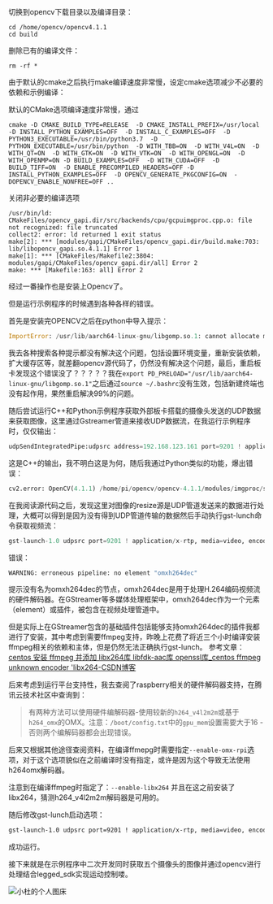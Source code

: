 
切换到opencv下载目录以及编译目录：
```
cd /home/opencv/opencv4.1.1
cd build
```

删除已有的编译文件：
```
rm -rf *
```

由于默认的cmake之后执行make编译速度非常慢，设定cmake选项减少不必要的依赖和示例编译：

默认的CMake选项编译速度非常慢，通过
```
cmake -D CMAKE_BUILD_TYPE=RELEASE  -D CMAKE_INSTALL_PREFIX=/usr/local  -D INSTALL_PYTHON_EXAMPLES=OFF  -D INSTALL_C_EXAMPLES=OFF  -D PYTHON3_EXECUTABLE=/usr/bin/python3.7  -D PYTHON_EXECUTABLE=/usr/bin/python  -D WITH_TBB=ON  -D WITH_V4L=ON  -D WITH_QT=ON  -D WITH_GTK=ON  -D WITH_VTK=ON  -D WITH_OPENGL=ON  -D WITH_OPENMP=ON -D BUILD_EXAMPLES=OFF  -D WITH_CUDA=OFF  -D BUILD_TIFF=ON  -D ENABLE_PRECOMPILED_HEADERS=OFF -D INSTALL_PYTHON_EXAMPLES=OFF  -D OPENCV_GENERATE_PKGCONFIG=ON  -DOPENCV_ENABLE_NONFREE=OFF ..
```

关闭非必要的编译选项

```
/usr/bin/ld: CMakeFiles/opencv_gapi.dir/src/backends/cpu/gcpuimgproc.cpp.o: file not recognized: file truncated
collect2: error: ld returned 1 exit status
make[2]: *** [modules/gapi/CMakeFiles/opencv_gapi.dir/build.make:703: lib/libopencv_gapi.so.4.1.1] Error 1
make[1]: *** [CMakeFiles/Makefile2:3804: modules/gapi/CMakeFiles/opencv_gapi.dir/all] Error 2
make: *** [Makefile:163: all] Error 2
```

经过一番操作也是安装上Opencv了。

但是运行示例程序的时候遇到各种各样的错误。

首先是安装完OPENCV之后在python中导入提示：
```python
ImportError: /usr/lib/aarch64-linux-gnu/libgomp.so.1: cannot allocate memory in static TLS block
```
我去各种搜索各种提示都没有解决这个问题，包括设置环境变量，重新安装依赖，扩大缓存区等，就差翻opencv源代码了，仍然没有解决这个问题，最后，重启板卡发现这个错误没了？？？？？我在`export PD_PRELOAD="/usr/lib/aarch64-linux-gnu/libgomp.so.1"`之后通过`source ~/.bashrc`没有生效，包括新建终端也没有起作用，果然重启解决99%的问题。

随后尝试运行C++和Python示例程序获取外部板卡搭载的摄像头发送的UDP数据来获取图像，这里通过Gstreamer管道来接收UDP数据流，在我运行示例程序时，仅仅输出：
```python
udpSendIntegratedPipe:udpsrc address=192.168.123.161 port=9201 ! application/x-rtp,media=video,encoding-name=H264 ! rtph264depay ! h264parse ! omxh264dec ! videoconvert ! appsink
```

这是C++的输出，我不明白这是为何，随后我通过Python类似的功能，爆出错误：
```python
cv2.error: OpenCV(4.1.1) /home/pi/opencv/opencv-4.1.1/modules/imgproc/src/resize.cpp:3720: error: (-215:Assertion failed) !ssize.empty() in function 'resize'
```

在我阅读源代码之后，发现这里对图像的resize源是UDP管道发送来的数据进行处理，大概可以得到是因为没有得到UDP管道传输的数据然后手动执行gst-lunch命令获取视频流：
```python
gst-launch-1.0 udpsrc port=9201 ! application/x-rtp, media=video, encoding-name=H264 ! rtph264depay ! h264parse ! omxh264dec ! videoconvert ! autovideosink
```

错误：
```python
WARNING: erroneous pipeline: no element "omxh264dec"
```
提示没有名为omxh264dec的节点，omxh264dec是用于处理H.264编码视频流的硬件解码器。在GStreamer等多媒体处理框架中，omxh264dec作为一个元素（element）或插件，被包含在视频处理管道中。

但是实际上在GStreamer包含的基础插件包括能够支持omxh264dec的插件我都进行了安装，其中考虑到需要ffmpeg支持，昨晚上花费了将近三个小时编译安装ffmpeg相关的依赖和主体，但是仍然无法正确执行gst-lunch。
参考文章：[centos 安装 ffmpeg 并添加 libx264库 libfdk-aac库 openssl库_centos ffmpeg unknown encoder 'libx264-CSDN博客](https://blog.csdn.net/ylam4046/article/details/105494957)

后来考虑到运行平台支持性，我去查阅了raspberry相关的硬件解码器支持，在腾讯云技术社区中查询到：
> 有两种方法可以使用硬件编解码器-使用较新的`h264_v4l2m2m`或基于`h264_omx`的OMX。注意：`/boot/config.txt`中的`gpu_mem`设置需要大于16 -否则两个编解码器都会出现错误。



后来又根据其他途径查阅资料，在编译ffmepg时需要指定`--enable-omx-rpi`选项，对于这个选项貌似在之前编译时没有指定，或许是因为这个导致无法使用h264omx解码器。

注意到在编译ffmpeg时指定了：`--enable-libx264` 并且在这之前安装了libx264，猜测h264_v4l2m2m解码器是可用的。

随后修改gst-lunch启动选项：
```bash
gst-launch-1.0 udpsrc port=9201 ! application/x-rtp, media=video, encoding-name=H264 ! rtph264depay ! h264parse ! v4l2h264dec ! videoconvert ! autovideosink
```

成功运行。

接下来就是在示例程序中二次开发同时获取五个摄像头的图像并通过opencv进行处理结合legged_sdk实现运动控制喽。

![小杜的个人图床](http://src.xiaodu0.com/2024/06/23/0c4ec22ff8f393448a878fa78bc86892.png)